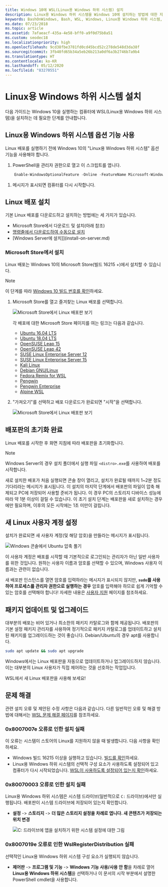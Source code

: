 ```yaml
---
title: Windows 10에 WSL(Linux용 Windows 하위 시스템) 설치
description: Linux용 Windows 하위 시스템을 Windows 10에 설치하는 방법에 대한 지침입니다.
keywords: BashOnWindows, Bash, WSL, Windows, Linux용 Windows 하위 시스템, Windows 하위 시스템, Ubuntu, Debian, Suse, Windows 10, 설치
ms.date: 07/23/2018
ms.topic: article
ms.assetid: 7afaeacf-435a-4e58-bff0-a9f0d75b8a51
ms.custom: seodec18
ms.localizationpriority: high
ms.openlocfilehash: 9cd38fbe3781fd0cd45bcd52c278de548d3da38f
ms.sourcegitcommit: 3fb40fd65b34a5eb26b213a0df6a3b2746b7a9b4
ms.translationtype: HT
ms.contentlocale: ko-KR
ms.lasthandoff: 05/12/2020
ms.locfileid: "83270551"
---
```

# <a name="install-windows-subsystem-for-linux"></a>Linux용 Windows 하위 시스템 설치

다음 가이드는 Windows 10을 실행하는 컴퓨터에 WSL(Linux용 Windows 하위 시스템)을 설치하는 데 필요한 단계를 안내합니다.

## <a name="enable-the-windows-subsystem-for-linux-optional-feature"></a>Linux용 Windows 하위 시스템 옵션 기능 사용

Linux 배포를 실행하기 전에 Windows 10의 "Linux용 Windows 하위 시스템" 옵션 기능을 사용해야 합니다.

1. PowerShell을 관리자 권한으로 열고 이 스크립트를 엽니다.

```powershell
    Enable-WindowsOptionalFeature -Online -FeatureName Microsoft-Windows-Subsystem-Linux
```

1. 메시지가 표시되면 컴퓨터를 다시 시작합니다.

## <a name="install-a-linux-distribution"></a>Linux 배포 설치

기본 Linux 배포를 다운로드하고 설치하는 방법에는 세 가지가 있습니다.

- Microsoft Store에서 다운로드 및 설치(아래 참조)
- [명령줄에서 다운로드하여 수동으로 설치](install-manual.md)
- [Windows Server에 설치]]\(install-on-server.md)

### <a name="install-from-the-microsoft-store"></a>Microsoft Store에서 설치

Linux 배포는 Windows 10의 Microsoft Store(빌드 16215 +)에서 설치할 수 있습니다.

> [!NOTE]
> 이 단계를 따라 [Windows 10 빌드 번호를 확인](troubleshooting.md#check-your-build-number)하세요.

1. Microsoft Store를 열고 즐겨찾는 Linux 배포를 선택합니다.

    ![Microsoft Store에서 Linux 배포판 보기](media/store.png)

    각 배포에 대한 Microsoft Store 페이지를 여는 링크는 다음과 같습니다.

    - [Ubuntu 16.04 LTS](https://www.microsoft.com/store/apps/9pjn388hp8c9)
    - [Ubuntu 18.04 LTS](https://www.microsoft.com/store/apps/9N9TNGVNDL3Q)
    - [OpenSUSE Leap 15](https://www.microsoft.com/store/apps/9n1tb6fpvj8c)
    - [OpenSUSE Leap 42](https://www.microsoft.com/store/apps/9njvjts82tjx)
    - [SUSE Linux Enterprise Server 12](https://www.microsoft.com/store/apps/9p32mwbh6cns)
    - [SUSE Linux Enterprise Server 15](https://www.microsoft.com/store/apps/9pmw35d7fnlx)
    - [Kali Linux](https://www.microsoft.com/store/apps/9PKR34TNCV07)
    - [Debian GNU/Linux](https://www.microsoft.com/store/apps/9MSVKQC78PK6)
    - [Fedora Remix for WSL](https://www.microsoft.com/store/apps/9n6gdm4k2hnc)
    - [Pengwin](https://www.microsoft.com/store/apps/9NV1GV1PXZ6P)
    - [Pengwin Enterprise](https://www.microsoft.com/store/apps/9N8LP0X93VCP)
    - [Alpine WSL](https://www.microsoft.com/store/apps/9p804crf0395)

1. "가져오기"를 선택하고 배포 다운로드가 완료되면 "시작"을 선택합니다.

    ![Microsoft Store에서 Linux 배포판 보기](media/UbuntuStore.png)

## <a name="complete-initialization-of-your-distro"></a>배포판의 초기화 완료

Linux 배포를 시작한 후 화면 지침에 따라 배포판을 초기화합니다.

> [!NOTE]
> Windows Server의 경우 설치 폴더에서 실행 파일 `<distro>.exe`를 사용하여 배포를 시작합니다.

새로 설치한 배포가 처음 실행되면 콘솔 창이 열리고, 설치가 완료될 때까지 1~2분 정도 기다리라는 메시지가 표시됩니다. 이 설치의 마지막 단계에서 배포판의 파일이 압축 해제되고 PC에 저장되어 사용할 준비가 됩니다. 이 경우 PC의 스토리지 디바이스 성능에 따라 약 1분 이상이 걸릴 수 있습니다. 이 초기 설치 단계는 배포판을 새로 설치하는 경우에만 필요하며, 이후의 모든 시작에는 1초 미만이 걸립니다.

## <a name="set-up-a-new-linux-user-account"></a>새 Linux 사용자 계정 설정

설치가 완료되면 새 사용자 계정(및 해당 암호)을 만들라는 메시지가 표시됩니다.

![Windows 콘솔에서 Ubuntu 압축 풀기](media/UbuntuInstall.png)

이 사용자 계정은 배포를 시작할 때 기본적으로 로그인되는 관리자가 아닌 일반 사용자를 위한 것입니다. 원하는 사용자 이름과 암호를 선택할 수 있으며, Windows 사용자 이름과는 관련이 없습니다.

새 배포판 인스턴스를 열면 암호를 입력하라는 메시지가 표시되지 않지만, **`sudo`를 사용하여 프로세스를 관리자 권한으로 실행하는 경우** 암호를 입력해야 하므로 쉽게 기억할 수 있는 암호를 선택해야 합니다! 자세한 내용은 [사용자 지원](user-support.md) 페이지를 참조하세요.

## <a name="update--upgrade-packages"></a>패키지 업데이트 및 업그레이드

대부분의 배포는 비어 있거나 최소한의 패키지 카탈로그와 함께 제공됩니다. 배포판의 기본 설정 패키지 관리자를 사용하여 정기적으로 패키지 카탈로그를 업데이트하고 설치된 패키지를 업그레이드하는 것이 좋습니다. Debian/Ubuntu의 경우 apt를 사용합니다.

```bash
sudo apt update && sudo apt upgrade
```

Windows에서는 Linux 배포판을 자동으로 업데이트하거나 업그레이드하지 않습니다. 이는 대부분의 Linux 사용자가 직접 제어하는 것을 선호하는 작업입니다.

WSL에서 새 Linux 배포판을 사용해 보세요!

## <a name="troubleshooting"></a>문제 해결

관련 설치 오류 및 제안된 수정 사항은 다음과 같습니다. 다른 일반적인 오류 및 해결 방법에 대해서는 [WSL 문제 해결 페이지](troubleshooting.md)를 참조하세요.

### <a name="installation-failed-with-error-0x8007007e"></a>0x8007007e 오류로 인한 설치 실패

이 오류는 시스템이 스토어의 Linux를 지원하지 않을 때 발생합니다.  다음 사항을 확인하세요.

- Windows 빌드 16215 이상을 실행하고 있습니다. [빌드를 확인](troubleshooting.md#check-your-build-number)하세요.
- Linux용 Windows 하위 시스템의 선택적 구성 요소가 사용하도록 설정되어 있고 컴퓨터가 다시 시작되었습니다.  [WSL이 사용하도록 설정되어 있는지 확인](troubleshooting.md#confirm-wsl-is-enabled)하세요.

### <a name="installation-failed-with-error-0x80070003"></a>0x80070003 오류로 인한 설치 실패

Linux용 Windows 하위 시스템은 시스템 드라이브(일반적으로 `C:` 드라이브)에서만 실행됩니다. 배포판이 시스템 드라이브에 저장되어 있는지 확인합니다.

- **설정** -> **스토리지** -> **더 많은 스토리지 설정을 차례로 엽니다. 새 콘텐츠가 저장되는 위치 변경**
  
    ![C: 드라이브에 앱을 설치하기 위한 시스템 설정에 대한 그림](media/AppStorage.png)

### <a name="wslregisterdistribution-failed-with-error-0x8007019e"></a>0x8007019e 오류로 인한 WslRegisterDistribution 실패

선택적인 Linux용 Windows 하위 시스템 구성 요소가 실행되지 않습니다.

- **제어판** -> **프로그램 및 기능** -> **Windows 기능 사용/사용 안 함**을 차례로 열어 **Linux용 Windows 하위 시스템**을 선택하거나 이 문서의 시작 부분에서 설명한 PowerShell cmdlet을 사용합니다.
